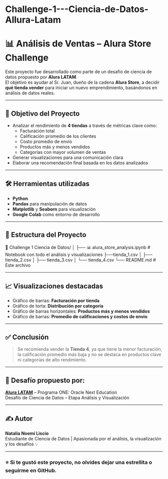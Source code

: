 # Challenge-1---Ciencia-de-Datos-Allura-Latam

# 📊 Análisis de Ventas – Alura Store Challenge

Este proyecto fue desarrollado como parte de un desafío de ciencia de datos propuesto por **Alura LATAM**.  
El objetivo es ayudar al Sr. Juan, dueño de la cadena **Alura Store**, a decidir **qué tienda vender** para iniciar un nuevo emprendimiento, basándonos en análisis de datos reales.

---

## 🚀 Objetivo del Proyecto

- Analizar el rendimiento de **4 tiendas** a través de métricas clave como:
  - Facturación total
  - Calificación promedio de los clientes
  - Costo promedio de envío
  - Productos más y menos vendidos
  - Categorías con mayor volumen de ventas
- Generar visualizaciones para una comunicación clara
- Elaborar una recomendación final basada en los datos analizados

---

## 🛠️ Herramientas utilizadas

- **Python**
- **Pandas** para manipulación de datos
- **Matplotlib** y **Seaborn** para visualización
- **Google Colab** como entorno de desarrollo

---

## 📂 Estructura del Proyecto
📁 Challenge 1 Ciencia de Datos/ │ ├── 📊 alura_store_analysis.ipynb # Notebook con todo el análisis y visualizaciones ├──tienda_1.csv │ ├── tienda_2.csv │ ├── tienda_3.csv │ └── tienda_4.csv └── README.md # Este archivo


---

## 📈 Visualizaciones destacadas

- Gráfico de barras: **Facturación por tienda**
- Gráfico de torta: **Distribución por categoría**
- Gráfico de barras horizontales: **Productos más y menos vendidos**
- Gráfico de barras: **Promedio de calificaciones y costos de envío**

---

## ✅ Conclusión

> Se recomienda vender la **Tienda 4**, ya que tiene la menor facturación, la calificación promedio más baja y no se destaca en productos clave ni categorías de alto rendimiento.

---

## 📌 Desafío propuesto por:

**[Alura LATAM](https://www.aluracursos.com/)** – Programa ONE: Oracle Next Education  
Desafío de Ciencia de Datos – Etapa Análisis y Visualización

---

## ✍️ Autor

**Natalia Noemí Liscio**  
Estudiante de Ciencia de Datos | Apasionada por el análisis, la visualización y los desafíos 💡

---

### ⭐ Si te gustó este proyecto, no olvides dejar una estrellita o seguirme en GitHub.

